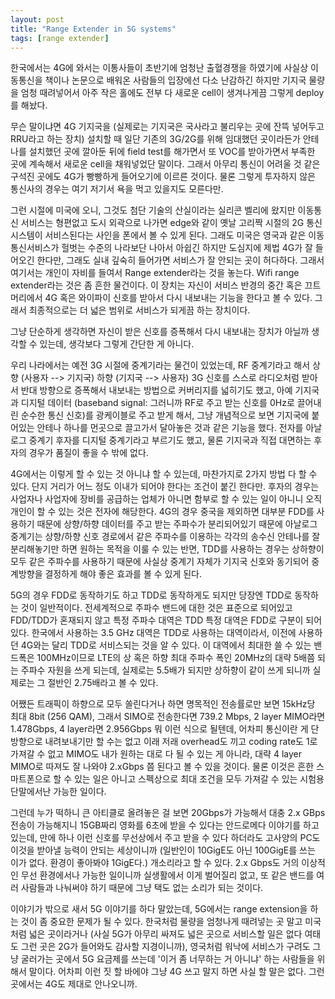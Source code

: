 ```yaml
---
layout: post
title: "Range Extender in 5G systems"
tags: [range extender]
---
```


한국에서는 4G에 와서는 이통사들이 초반기에 엄청난 출혈경쟁을 하였기에 사실상 이동통신을 책이나 논문으로 배워온 사람들의 입장에선 다소 난감하긴 하지만 기지국 물량을 엄청 때려넣어서 아주 작은 홀에도 전부 다 새로운 cell이 생겨나게끔 그렇게 deploy를 해놨다.

무슨 말이냐면 4G 기지국을 (실제로는 기지국은 국사라고 불리우는 곳에 잔뜩 넣어두고 RRU라고 하는 장치) 설치할 때 일단 기존의 3G/2G를 위해 임대했던 곳이라든가 안테나를 설치했던 곳에 깔아둔 뒤에 field test를 해가면서 또 VOC를 받아가면서 부족한 곳에 계속해서 새로운 cell을 채워넣었단 말이다. 그래서 아무리 통신이 어려울 것 같은 구석진 곳에도 4G가 빵빵하게 들어오기에 이르른 것이다. 물론 그렇게 투자하지 않은 통신사의 경우는 여기 저기서 욕을 먹고 있을지도 모른다만.

그런 시절에 미국에 오니, 그것도 첨단 기술의 산실이라는 실리콘 벨리에 왔지만 이동통신 서비스는 형편없고 도시 외곽으로 나가면 edge와 같이 옛날 고리짝 시절의 2G 통신 시스템이 서비스된다는 사인을 폰에서 볼 수 있게 된다. 그래도 미국은 영국과 같은 이동통신서비스가 헐벗는 수준의 나라보단 나아서 아쉽긴 하지만 도심지에 제법 4G가 잘 들어오긴 한다만, 그래도 실내 깊숙히 들어가면 서비스가 잘 안되는 곳이 허다하다. 그래서 여기서는 개인이 자비를 들여서 Range extender라는 것을 놓는다. Wifi range extender라는 것은 좀 흔한 물건이다. 이 장치는 자신이 서비스 반경의 중간 혹은 끄트머리에서 4G 혹은 와이파이 신호를 받아서 다시 내보내는 기능을 한다고 볼 수 있다. 그래서 최종적으로는 더 넓은 범위로 서비스가 되게끔 하는 장치이다. 

그냥 단순하게 생각하면 자신이 받은 신호를 증폭해서 다시 내보내는 장치가 아닐까 생각할 수 있는데, 생각보다 그렇게 간단한 게 아니다. 

우리 나라에서는 예전 3G 시절에 중계기라는 물건이 있었는데, RF 중계기라고 해서 상향 (사용자 --> 기지국) 하향 (기지국 --> 사용자) 3G 신호를 스스로 라디오처럼 받아서 반대 방향으로 증폭해서 내보내는 방법으로 커버리지를 넓히기도 했고, 아예 기지국과 디지털 데이터 (baseband signal: 그러니까 RF로 주고 받는 신호를 0Hz로 끌어내린 순수한 통신 신호)를 광케이블로 주고 받게 해서, 그냥 개념적으로 보면 기지국에 붙어있는 안테나 하나를 먼곳으로 끌고가서 달아놓은 것과 같은 기능을 했다. 전자를 아날로그 중계기 후자를 디지털 중계기라고 부르기도 했고, 물론 기지국과 직접 대면하는 후자의 경우가 품질이 좋을 수 밖에 없다. 

4G에서는 이렇게 할 수 있는 것 아니냐 할 수 있는데, 마찬가지로 2가지 방법 다 할 수 있다. 단지 거리가 어느 정도 이내가 되어야 한다는 조건이 붙긴 한다만. 후자의 경우는 사업자나 사업자에 장비를 공급하는 업체가 아니면 함부로 할 수 있는 일이 아니니 오직 개인이 할 수 있는 것은 전자에 해당한다. 4G의 경우 중국을 제외하면 대부분 FDD를 사용하기 때문에 상향/하향 데이터를 주고 받는 주파수가 분리되어있기 때문에 아날로그 중계기는 상향/하향 신호 경로에서 같은 주파수를 이용하는 각각의 송수신 안테나를 잘 분리해놓기만 하면 원하는 목적을 이룰 수 있는 반면, TDD를 사용하는 경우는 상하향이 모두 같은 주파수를 사용하기 때문에 사실상 중계기 자체가 기지국 신호와 동기되어 중계방향을 결정하게 해야 좋은 효과를 볼 수 있게 된다. 

5G의 경우 FDD로 동작하기도 하고 TDD로 동작하게도 되지만 당장엔 TDD로 동작하는 것이 일반적이다. 전세계적으로 주파수 밴드에 대한 것은 표준으로 되어있고 FDD/TDD가 혼재되지 않고 특정 주파수 대역은 TDD 특정 대역은 FDD로 구분이 되어있다. 한국에서 사용하는 3.5 GHz 대역은 TDD로 사용하는 대역이라서, 이전에 사용하던 4G와는 달리 TDD로 서비스되는 것을 알 수 있다. 이 대역에서 최대한 쓸 수 있는 밴드폭은 100MHz이므로 LTE의 상 혹은 하향 최대 주파수 폭인 20MHz의 대략 5배쯤 되는 주파수 자원을 쓰게 되는데, 실제로는 5.5배가 되지만 상하향이 같이 쓰게 되니까 실제로는 그 절반인 2.75배라고 볼 수 있다. 

어쨌든 트래픽이 하향으로 모두 쏠린다거나 하면 명목적인 전송률로만 보면 15kHz당 최대 8bit (256 QAM), 그래서 SIMO로 전송한다면 739.2 Mbps, 2 layer MIMO라면 1.478Gbps, 4 layer라면 2.956Gbps 뭐 이런 식으로 될텐데, 어차피 통신이란 게 단방향으로 내려보내기만 할 수는 없고 이래 저래 overhead도 끼고 coding rate도 1로 가져갈 수 없고 MIMO도 내가 원하는 대로 다 될 수 있는 게 아니라, 대략 4 layer MIMO로 따져도 잘 나와야 2.xGbps 쯤 된다고 볼 수 있을 것이다. 물론 이것은 흔한 스마트폰으로 할 수 있는 일은 아니고 스펙상으로 최대 조건을 모두 가져갈 수 있는 시험용 단말에서난 가능한 일이다.

그런데 누가 떡하니 큰 아티클로 올려놓은 걸 보면 20Gbps가 가능해서 대충 2.x GBps 전송이 가능해지니 15GB짜리 영화를 6초에 받을 수 있다는 안드로메다 이야기를 하고 있는데, 만에 하나 이런 신호를 무선상에서 주고 받을 수 있다 하더라도 고사양의 PC도 이것을 받아낼 능력이 안되는 세상이니까 (일반인이 10GigE도 아닌 100GigE를 쓰는 이가 없다. 환경이 좋아봐야 1GigE다.) 개소리라고 할 수 있다. 2.x Gbps도 거의 이상적인 무선 환경에서나 가능한 일이니까 실생활에서 이게 벌어질리 없고, 또 같은 밴드를 여러 사람들과 나눠써야 하기 때문에 그냥 택도 없는 소리가 되는 것이다. 

이야기가 밖으로 새서 5G 이야기를 하다 말았는데, 5G에서는 range extension을 하는 것이 좀 중요한 문제가 될 수 있다. 한국처럼 물량을 엄청나게 때려넣는 곳 말고 미국처럼 넓은 곳이라거나 (사실 5G가 아무리 싸져도 넓은 곳으로 서비스할 일은 없다 여태도 그런 곳은 2G가 들어와도 감사할 지경이니까), 영국처럼 워낙에 서비스가 구려도 그냥 굴러가는 곳에서 5G 요금제를 쓰는데 '이거 좀 너무하는 거 아니냐' 하는 사람들을 위해서 말이다. 어차피 이런 짓 할 바에야 그냥 4G 쓰고 말지 하면 사실 할 말은 없다. 그런 곳에서는 4G도 제대로 안나오니까. 

